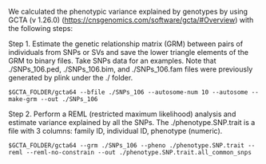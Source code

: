 We calculated the phenotypic variance explained by genotypes by using GCTA (v 1.26.0) (https://cnsgenomics.com/software/gcta/#Overview) with the following steps:

Step 1. Estimate the genetic relationship matrix (GRM) between pairs of individuals from SNPs or SVs and save the lower triangle elements of the GRM to binary files. Take SNPs data for an examples. Note that ./SNPs_106.ped, ./SNPs_106.bim, and ./SNPs_106.fam files were previously generated by plink under the ./ folder. 
```
$GCTA_FOLDER/gcta64 --bfile ./SNPs_106 --autosome-num 10 --autosome --make-grm --out ./SNPs_106
```

Step 2. Perform a REML (restricted maximum likelihood) analysis and estimate variance explained by all the SNPs. The ./phenotype.SNP.trait is a file with 3 columns: family ID, individual ID, phenotype (numeric). 
```
$GCTA_FOLDER/gcta64 --grm ./SNPs_106 --pheno ./phenotype.SNP.trait --reml --reml-no-constrain --out ./phenotype.SNP.trait.all_common_snps
```
